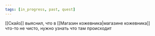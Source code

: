 ```yaml
---
tags: [in_progress, past, quest]
---
```


[[Скайз]] выяснил, что в [[Магазин кожевника|магазине кожевника]] что-то не чисто, нужно узнать что там происходит

